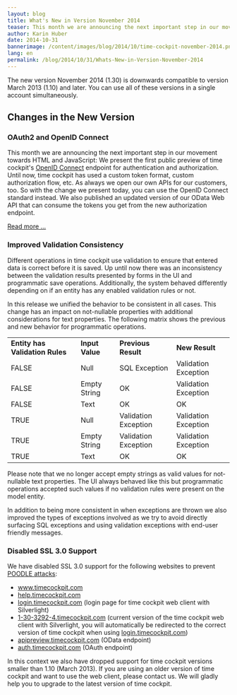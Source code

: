 ```yaml
---
layout: blog
title: What's New in Version November 2014
teaser: This month we are announcing the next important step in our movement towards HTML and JavaScript -  We present the first public preview of time cockpit's OpenID Connect endpoint for authentication and authorization. Additionally we have improved validation consistency and disabled SSL 3.0 support to prevent POODLE attacks.
author: Karin Huber
date: 2014-10-31
bannerimage: /content/images/blog/2014/10/time-cockpit-november-2014.png
lang: en
permalink: /blog/2014/10/31/Whats-New-in-Version-November-2014
---
```


<p>The new version November 2014 (1.30) is downwards compatible to version March 2013 (1.10) and later. You can use all of these versions in a single account simultaneously.</p><h2>Changes in the New Version</h2><h3>OAuth2 and OpenID Connect</h3><p>This month we are announcing the next important step in our movement towards HTML and JavaScript: We present the first public preview of time cockpit's <a href="http://openid.net/connect/" target="_blank">OpenID Connect</a> endpoint for authentication and authorization. Until now, time cockpit has used a custom token format, custom authorization flow, etc. As always we open our own APIs for our customers, too. So with the change we present today, you can use the OpenID Connect standard instead. We also published an updated version of our OData Web API that can consume the tokens you get from the new authorization endpoint.</p><p>
  <a href="~/blog/2014/10/31/Welcome-OAuth2-and-OpenID-Connect">Read more ...</a>
</p><h3>Improved Validation Consistency</h3><p>Different operations in time cockpit use validation to ensure that entered data is correct before it is saved. Up until now there was an inconsistency between the validation results presented by forms in the UI and programmatic save operations. Additionally, the system behaved differently depending on if an entity has any enabled validation rules or not.</p><p>In this release we unified the behavior to be consistent in all cases. This change has an impact on not-nullable properties with additional considerations for text properties. The following matrix shows the previous and new behavior for programmatic operations.</p><table class="infoTable">
  <tbody>
    <tr>
      <td>
        <strong>Entity has Validation Rules</strong>
      </td>
      <td>
        <strong>Input Value</strong>
      </td>
      <td>
        <strong>Previous Result</strong>
      </td>
      <td>
        <strong>New Result</strong>
      </td>
    </tr>
    <tr>
      <td>FALSE</td>
      <td>Null</td>
      <td class="error">SQL Exception</td>
      <td>Validation Exception</td>
    </tr>
    <tr>
      <td>FALSE</td>
      <td>Empty String</td>
      <td class="error">OK</td>
      <td>Validation Exception</td>
    </tr>
    <tr>
      <td>FALSE</td>
      <td>Text</td>
      <td>OK</td>
      <td>OK</td>
    </tr>
    <tr>
      <td>TRUE</td>
      <td>Null</td>
      <td>Validation Exception</td>
      <td>Validation Exception</td>
    </tr>
    <tr>
      <td>TRUE</td>
      <td>Empty String</td>
      <td>Validation Exception</td>
      <td>Validation Exception</td>
    </tr>
    <tr>
      <td>TRUE</td>
      <td>Text</td>
      <td>OK</td>
      <td>OK</td>
    </tr>
  </tbody>
</table><p>Please note that we no longer accept empty strings as valid values for not-nullable text properties. The UI always behaved like this but programmatic operations accepted such values if no validation rules were present on the model entity.<br /></p><p>In addition to being more consistent in when exceptions are thrown we also improved the types of exceptions involved as we try to avoid directly surfacing SQL exceptions and using validation exceptions with end-user friendly messages.</p><h3>Disabled SSL 3.0 Support</h3><p>We have disabled SSL 3.0 support for the following websites to prevent <a href="http://en.wikipedia.org/wiki/POODLE" target="_blank">POODLE attacks</a>:</p><ul>
  <li>
    <a href="~/" target="_blank">www.timecockpit.com</a>
  </li>
  <li>
    <a href="https://help.timecockpit.com" target="_blank">help.timecockpit.com</a>
  </li>
  <li>
    <a href="https://login.timecockpit.com" target="_blank">login.timecockpit.com</a> (login page for time cockpit web client with Silverlight)</li>
  <li>
    <a href="https://1-30-3292-4.timecockpit.com" target="_blank">1-30-3292-4.timecockpit.com</a> (current version of the time cockpit web client with Silverlight, you will automatically be redirected to the correct version of time cockpit when using <a href="https://login.timecockpit.com" target="_blank">login.timecockpit.com</a>)</li>
  <li>
    <a href="https://apipreview.timecockpit.com" target="_blank">apipreview.timecockpit.com</a> (OData endpoint)</li>
  <li>
    <a href="https://auth.timecockpit.com" target="_blank">auth.timecockpit.com</a> (OAuth endpoint)</li>
</ul><p>In this context we also have dropped support for time cockpit versions smaller than 1.10 (March 2013). If you are using an older version of time cockpit and want to use the web client, please contact us. We will gladly help you to upgrade to the latest version of time cockpit.</p>